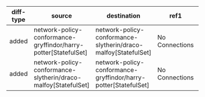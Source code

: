 | diff-type | source | destination | ref1 | ref2 | workloads-diff-info |
|-----------|--------|-------------|------|------|---------------------|
| added | network-policy-conformance-gryffindor/harry-potter[StatefulSet] | network-policy-conformance-slytherin/draco-malfoy[StatefulSet] | No Connections | All Connections |  |
| added | network-policy-conformance-slytherin/draco-malfoy[StatefulSet] | network-policy-conformance-gryffindor/harry-potter[StatefulSet] | No Connections | All Connections |  |